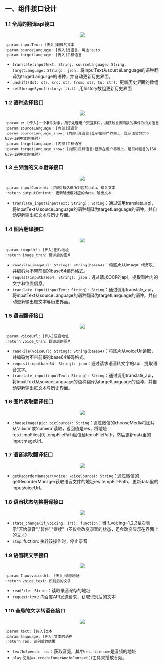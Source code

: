 ## 一、组件接口设计

### 1.1 全局的翻译api接口

<div align = "center">
    <img src="../images/翻译接口.png" />
</div>

```
:param inputText: [传入]翻译的文本
:param sourceLanguage: [传入]原语言，可选'auto'
:param targetLanguage: [传入]目标语言
```
- `translate(inputText: String, sourceLanguage: String, targetLanguage: String): json`：将inputText从sourceLanguage的语种翻译为targetLanguage的语种，并自动更新历史界面。
- `unshift(dst: str, src: str, from: str, to: str): `更新历史界面的数组
- `setStorageSync(history: list):` 用history数组更新历史界面


### 1.2 语种选择接口

<div align = "center">
    <img src="../images/翻译语种选择.png" />
</div>

```
:param e: [传入]一个事件对象，用于处理用户交互事件，捕获触发该函数的事件的相关信息
:param sourceLanguage: [内部]源语言
:param sourceLanguage_show: [内部]源语言(显示在用户界面上，是源语言的ISO 639-1到中文的映射)
:param targetLanguage: [内部]目标语言
:param targetLanguage_show: [内部]目标语言(显示在用户界面上，是目标语言的ISO 639-1到中文的映射)
```


### 1.3 主界面的文本翻译接口

<div align = "center">
    <img src="../images/主界面翻译接口.png" />
</div>

```
:param inputContent: [内部]输入框所对应的data，输入文本
:return outputContent: 更新输出框对应的data，输出文本
```
- `translate_input(inputText: String): String`：通过调用translate_api，将inputText从sourceLanguage的语种翻译为targetLanguage的语种，并自动更新输出框文本与历史界面。


### 1.4 图片翻译接口

<div align = "center">
    <img src="../images/OCR接口.png" />
</div>

```
:param imageUrl: [传入]图片地址
:return image_tran: 翻译后的图片
```
- `readFile(imageUrl: String): String(base64)`：将图片从imageUrl读取，并编码为不带前缀的base64编码格式。
- `request(inputbase64: String): json`：通过请求OCR的api，提取图片内的文字和位置信息。
- `translate_input(inputText: String): String`：通过调用translate_api，将inputText从sourceLanguage的语种翻译为targetLanguage的语种，并自动更新输出框文本与历史界面。


### 1.5 语音翻译接口

<div align = "center">
    <img src="../images/语音翻译接口.png" />
</div>

```
:param voiceUrl: [传入]语音地址
:return voice_tran: 翻译后的图片
```
- `readFile(voiceUrl: String): String(base64)`：将图片从voiceUrl读取，并编码为不带前缀的base64编码格式。
- `request(inputbase64: String): json`：通过请求语音转文字的api，提取语音文字。
- `translate_input(inputText: String): String`：通过调用translate_api，将inputText从sourceLanguage的语种翻译为targetLanguage的语种，并自动更新输出框文本与历史界面。


### 1.6 图片读取翻译接口

<div align = "center">
    <img src="../images/图片读取接口.png" />
</div>

- `chooseImage(pic: picSource): String`：通过微信的chooseMedia将图片从'album'或'camera'读取，返回值是res，将地址res.tempFiles[0].tempFilePath赋值给tempFilePath，然后更新data里的InputImageUrl。


### 1.7 语音读取翻译接口

<div align = "center">
    <img src="../images/语音读取接口.png" />
</div>

- `getRecorderManager(voice: voiceSource): String`：通过微信的getRecorderManager获取语音文件的地址res.tempFilePath，更新data里的InputVoiceUrl。


### 1.8 语音状态切换翻译接口

<div align = "center">
    <img src="../images/语音状态切换.png" />
</div>

- `state_change(if_voicing: int): function`：当if_voicing=1,2,3依次表示"开始录音","暂停","继续"（不仅会改变录音的状态，还会改变显示在界面上的文本）
- `stop`: fuction: 执行该操作时，停止录音


### 1.9 语音转文字接口

<div align = "center">
    <img src="../images/语音转文字.png" />
</div>

```
:param InputvoiceUrl: [传入]语音地址
:return voice_text: 识别后的文字
```
- `readFile: String`：读取录音保存的地址
- `request`: text: 向百度API发送请求，获取识别后的文本


### 1.10 全局的文字转语音接口

<div align = "center">
    <img src="../images/文字转语音.png" />
</div>

```
:param text: [传入]文本
:param language: [传入]文本的语种
:return res: 识别后的结果
```
- `textToSpeech: res`：获取音频，其中`res.filename`是音频的地址
- `play`:使用`wx.createInnerAudioContext()`工具来播放音频。


